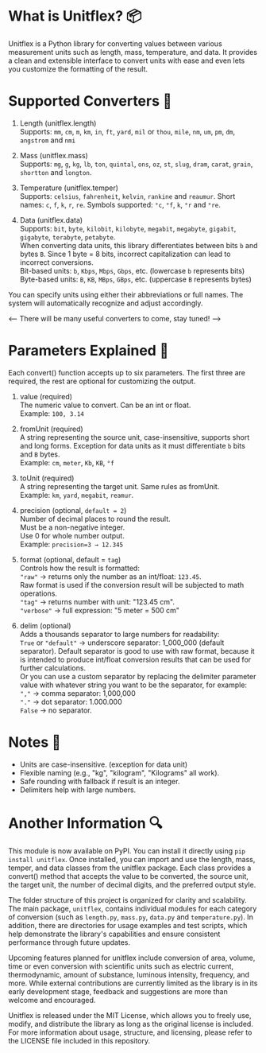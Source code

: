 # What is Unitflex? 📦
Unitflex is a Python library for converting values between various measurement units such as length, mass, temperature, and data. It provides a clean and extensible interface to convert units with ease and even lets you customize the formatting of the result.

# Supported Converters 🧪 
1. Length (unitflex.length)<br>Supports: `mm`, `cm`, `m`, `km`, `in`, `ft`, `yard`, `mil` or `thou`, `mile`, `nm`, `um`, `pm`, `dm`, `angstrom` and `nmi`

2. Mass (unitflex.mass)<br>Supports: `mg`, `g`, `kg`, `lb`, `ton`, `quintal`, `ons`, `oz`, `st`, `slug`, `dram`, `carat`, `grain`, `shortton` and `longton`.

3. Temperature (unitflex.temper)<br>Supports: `celsius`, `fahrenheit`, `kelvin`, `rankine` and `reaumur`. Short names: `c`, `f`, `k`, `r`, `re`. Symbols supported: `°c`, `°f`, `k`, `°r` and `°re`.

4. Data (unitflex.data)<br>Supports: `bit`, `byte`, `kilobit`, `kilobyte`, `megabit`, `megabyte`, `gigabit`, `gigabyte`, `terabyte`, `petabyte`.<br>When converting data units, this library differentiates between bits `b` and bytes `B`. Since 1 byte = 8 bits, incorrect capitalization can lead to incorrect conversions.<br>Bit-based units: `b`, `Kbps`, `Mbps`, `Gbps`, etc. (lowercase `b` represents bits)<br>Byte-based units: `B`, `KB`, `MBps`, `GBps`, etc. (uppercase `B` represents bytes)

You can specify units using either their abbreviations or full names. The system will automatically recognize and adjust accordingly.

<-- There will be many useful converters to come, stay tuned! -->
<!-- There will be many useful converters to come, stay tuned! -->

# Parameters Explained 🔧
Each convert() function accepts up to six parameters. The first three are required, the rest are optional for customizing the output.

1. value (required)<br>The numeric value to convert. Can be an int or float.<br>Example: `100, 3.14`

2. fromUnit (required)<br>A string representing the source unit, case-insensitive, supports short and long forms. Exception for data units as it must differentiate `b` bits and `B` bytes.<br>Example: `cm`, `meter`, `Kb`, `KB`, `°f`

3. toUnit (required)<br>A string representing the target unit. Same rules as fromUnit.<br>Example: `km`, `yard`, `megabit`, `reamur`.

4. precision (optional, `default = 2`)<br>Number of decimal places to round the result.<br>Must be a non-negative integer.<br>Use 0 for whole number output.<br>Example: `precision=3 → 12.345`

5. format (optional, default = `tag`)<br>Controls how the result is formatted:<br>`"raw"` → returns only the number as an int/float: `123.45`. <br>Raw format is used if the conversion result will be subjected to math operations.<br>`"tag"` → returns number with unit: "123.45 cm".<br>`"verbose"` → full expression: "5 meter = 500 cm"

6. delim (optional)<br>Adds a thousands separator to large numbers for readability:<br>`True` or `"default"` → underscore separator: 1_000_000 (default separator). Default separator is good to use with raw format, because it is intended to produce int/float conversion results that can be used for further calculations.<br>Or you can use a custom separator by replacing the delimiter parameter value with whatever string you want to be the separator, for example:<br>`","` → comma separator: 1,000,000<br>`"."` → dot separator: 1.000.000<br>`False` → no separator.

# Notes 📌
- Units are case-insensitive. (exception for data unit)
- Flexible naming (e.g., "kg", "kilogram", "Kilograms" all work).
- Safe rounding with fallback if result is an integer.
- Delimiters help with large numbers.

# Another Information 🔍
This module is now available on PyPI. You can install it directly using `pip install unitflex`. Once installed, you can import and use the length, mass, temper, and data classes from the unitflex package. Each class provides a convert() method that accepts the value to be converted, the source unit, the target unit, the number of decimal digits, and the preferred output style.

The folder structure of this project is organized for clarity and scalability. The main package, `unitflex`, contains individual modules for each category of conversion (such as `length.py`, `mass.py`, `data.py` and `temperature.py`). In addition, there are directories for usage examples and test scripts, which help demonstrate the library's capabilities and ensure consistent performance through future updates.

Upcoming features planned for unitflex include conversion of area, volume, time or even conversion with scientific units such as electric current, thermodynamic, amount of substance, luminous intensity, frequency, and more. While external contributions are currently limited as the library is in its early development stage, feedback and suggestions are more than welcome and encouraged.

Unitflex is released under the MIT License, which allows you to freely use, modify, and distribute the library as long as the original license is included. For more information about usage, structure, and licensing, please refer to the LICENSE file included in this repository.
